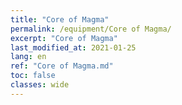```yaml
---
title: "Core of Magma"
permalink: /equipment/Core of Magma/
excerpt: "Core of Magma"
last_modified_at: 2021-01-25
lang: en
ref: "Core of Magma.md"
toc: false
classes: wide
---
```


